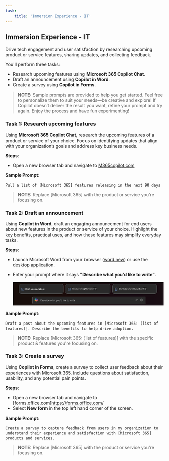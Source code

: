 ```yaml
---
task:
    title: 'Immersion Experience - IT'
---
```


## Immersion Experience - IT

Drive tech engagement and user satisfaction by researching upcoming product or service features, sharing updates, and collecting feedback.  

You'll perform three tasks:  

- Research upcoming features using **Microsoft 365 Copilot Chat**.  
- Draft an announcement using **Copilot in Word**.  
- Create a survey using **Copilot in Forms**.  

> **NOTE:** Sample prompts are provided to help you get started. Feel free to personalize them to suit your needs—be creative and explore! If Copilot doesn’t deliver the result you want, refine your prompt and try again. Enjoy the process and have fun experimenting!

### Task 1: Research upcoming features  

Using **Microsoft 365 Copilot Chat**, research the upcoming features of a product or service of your choice. Focus on identifying updates that align with your organization’s goals and address key business needs.  

**Steps**:

- Open a new browser tab and navigate to [M365copilot.com](https://m365copilot.com/)

**Sample Prompt**:

```text
Pull a list of [Microsoft 365] features releasing in the next 90 days
```

> **NOTE:** Replace [Microsoft 365] with the product or service you're focusing on.

### Task 2: Draft an announcement  

Using **Copilot in Word**, draft an engaging announcement for end users about new features in the product or service of your choice. Highlight the key benefits, practical uses, and how these features may simplify everyday tasks.  

**Steps**:

- Launch Microsoft Word from your browser ([word.new](https://word.new)) or use the desktop application.
- Enter your prompt where it says **"Describe what you'd like to write"**.

    ![screenshot showing Copilot in Word.](../Prompts/Media/draft-with-copilot.png)

**Sample Prompt**:

```text
Draft a post about the upcoming features in [Microsoft 365: (list of features)]. Describe the benefits to help drive adoption. 
```

> **NOTE:** Replace [Microsoft 365: (list of features)] with the specific product & features you're focusing on.

### Task 3: Create a survey  

Using **Copilot in Forms**, create a survey to collect user feedback about their experiences with Microsoft 365. Include questions about satisfaction, usability, and any potential pain points.  

**Steps**:

- Open a new browser tab and navigate to [forms.office.com]https://forms.office.com/
- Select **New form** in the top left hand corner of the screen.

**Sample Prompt**:

```text
Create a survey to capture feedback from users in my organization to understand their experience and satisfaction with [Microsoft 365] products and services.
```

> **NOTE:** Replace [Microsoft 365] with the product or service you're focusing on.
